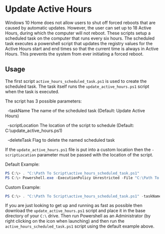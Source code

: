# Update Active Hours

Windows 10 Home does not allow users to shut off forced reboots that are caused by automatic updates. However, the user can set up to 18 Active Hours, during which the computer will not reboot. These scripts setup a scheduled task on the computer that runs every six hours. The scheduled task executes a powershell script that updates the registry values for the Active Hours start and end times so that the current time is always in Active Hours. This prevents the system from ever initiating a forced reboot.

## Usage

The first script `active_hours_scheduled_task.ps1` is used to create the scheduled task. The task itself runs the `update_active_hours.ps1` script when the task is executed.

The script has 3 possible parameters:

&nbsp;&nbsp;-taskName          The name of the scheduled task (Default: Update Active Hours)

&nbsp;&nbsp;-scriptLocation    The location of the script to schedule (Default: C:\update_active_hours.ps1)

&nbsp;&nbsp;-deleteTask        Flag to delete the named scheduled task

If the `update_active_hours.ps1` file is put into a custom location then the `-scriptLocation` parameter must be passed with the location of the script.

Default Example:

```powershell
PS C:\> . "C:\Path To Script\active_hours_scheduled_task.ps1"
PS C:\> Powershell.exe -ExecutionPolicy Unrestricted -File "C:\Path To Script\active_hours_scheduled_task.ps1"
```

Custom Example:

```powershell
PS C:\> . "C:\Path To Script\active_hours_scheduled_task.ps1" -taskName "My Custom Task" -scriptLocation "C:\My Custom Location\update_active_hours.ps1"
```

If you are just looking to get up and running as fast as possible then download the `update_active_hours.ps1` script and place it in the base directory of your `C:\` drive. Then run Powershell as an Administrator (by right clicking on the icon when launching) and then run the `active_hours_scheduled_task.ps1` script using the default example above.
